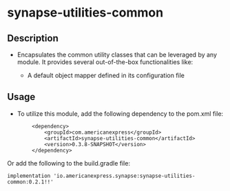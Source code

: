 # synapse-utilities-common

## Description

- Encapsulates the common utility classes that can be leveraged by any module. It provides several out-of-the-box
  functionalities like:

    - A default object mapper defined in its configuration file

## Usage
- To utilize this module, add the following dependency to the pom.xml file:
```
        <dependency>
            <groupId>com.americanexpress</groupId>
            <artifactId>synapse-utilities-common</artifactId>
            <version>0.3.8-SNAPSHOT</version>
        </dependency>
```
Or add the following to the build.gradle file:
```
implementation 'io.americanexpress.synapse:synapse-utilities-common:0.2.1!!'
```
